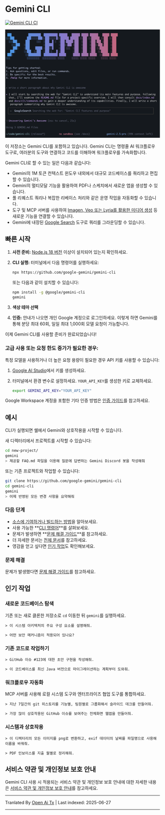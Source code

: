 # Gemini CLI

[![Gemini CLI CI](https://github.com/google-gemini/gemini-cli/actions/workflows/ci.yml/badge.svg)](https://github.com/google-gemini/gemini-cli/actions/workflows/ci.yml)

![Gemini CLI Screenshot](https://raw.githubusercontent.com/google-gemini/gemini-cli/main/docs/assets/gemini-screenshot.png)

이 저장소는 Gemini CLI를 포함하고 있습니다. Gemini CLI는 명령줄 AI 워크플로우 도구로, 여러분의 도구와 연결하고 코드를 이해하며 워크플로우를 가속화합니다.

Gemini CLI로 할 수 있는 일은 다음과 같습니다:

- Gemini의 1M 토큰 컨텍스트 윈도우 내외에서 대규모 코드베이스를 쿼리하고 편집할 수 있습니다.
- Gemini의 멀티모달 기능을 활용하여 PDF나 스케치에서 새로운 앱을 생성할 수 있습니다.
- 풀 리퀘스트 쿼리나 복잡한 리베이스 처리와 같은 운영 작업을 자동화할 수 있습니다.
- 도구 및 MCP 서버를 사용하여 [Imagen, Veo 또는 Lyria를 활용한 미디어 생성](https://github.com/GoogleCloudPlatform/vertex-ai-creative-studio/tree/main/experiments/mcp-genmedia) 등 새로운 기능을 연결할 수 있습니다.
- Gemini에 내장된 [Google Search](https://ai.google.dev/gemini-api/docs/grounding) 도구로 쿼리를 그라운딩할 수 있습니다.

## 빠른 시작

1. **사전 준비:** [Node.js 18 버전](https://nodejs.org/en/download) 이상이 설치되어 있는지 확인하세요.
2. **CLI 실행:** 터미널에서 다음 명령어를 실행하세요:

   ```bash
   npx https://github.com/google-gemini/gemini-cli
   ```

   또는 다음과 같이 설치할 수 있습니다:

   ```bash
   npm install -g @google/gemini-cli
   gemini
   ```

3. **색상 테마 선택**
4. **인증:** 안내가 나오면 개인 Google 계정으로 로그인하세요. 이렇게 하면 Gemini를 통해 분당 최대 60회, 일일 최대 1,000회 모델 요청이 가능합니다.

이제 Gemini CLI를 사용할 준비가 완료되었습니다!

### 고급 사용 또는 요청 한도 증가가 필요한 경우:

특정 모델을 사용하거나 더 높은 요청 용량이 필요한 경우 API 키를 사용할 수 있습니다:

1. [Google AI Studio](https://aistudio.google.com/apikey)에서 키를 생성하세요.
2. 터미널에서 환경 변수로 설정하세요. `YOUR_API_KEY`를 생성한 키로 교체하세요.

   ```bash
   export GEMINI_API_KEY="YOUR_API_KEY"
   ```

Google Workspace 계정을 포함한 기타 인증 방법은 [인증 가이드](https://raw.githubusercontent.com/google-gemini/gemini-cli/main/docs/cli/authentication.md)를 참고하세요.

## 예시

CLI가 실행되면 쉘에서 Gemini와 상호작용을 시작할 수 있습니다.

새 디렉터리에서 프로젝트를 시작할 수 있습니다:

```sh
cd new-project/
gemini
> 제공할 FAQ.md 파일을 이용해 질문에 답변하는 Gemini Discord 봇을 작성해줘
```

또는 기존 프로젝트와 작업할 수 있습니다:

```sh
git clone https://github.com/google-gemini/gemini-cli
cd gemini-cli
gemini
> 어제 반영된 모든 변경 사항을 요약해줘
```

### 다음 단계

- [소스에 기여하거나 빌드하는 방법](https://raw.githubusercontent.com/google-gemini/gemini-cli/main/CONTRIBUTING.md)을 알아보세요.
- 사용 가능한 **[CLI 명령어](https://raw.githubusercontent.com/google-gemini/gemini-cli/main/docs/cli/commands.md)**를 살펴보세요.
- 문제가 발생하면 **[문제 해결 가이드](https://raw.githubusercontent.com/google-gemini/gemini-cli/main/docs/troubleshooting.md)**를 참고하세요.
- 더 자세한 문서는 [전체 문서](https://raw.githubusercontent.com/google-gemini/gemini-cli/main/docs/index.md)를 참고하세요.
- 영감을 얻고 싶다면 [인기 작업](#popular-tasks)도 확인해보세요.

### 문제 해결

문제가 발생했다면 [문제 해결 가이드](https://raw.githubusercontent.com/google-gemini/gemini-cli/main/docs/troubleshooting.md)를 참고하세요.

## 인기 작업

### 새로운 코드베이스 탐색

기존 또는 새로 클론한 저장소로 `cd` 이동한 뒤 `gemini`를 실행하세요.

```text
> 이 시스템 아키텍처의 주요 구성 요소를 설명해줘.
```

```text
> 어떤 보안 메커니즘이 적용되어 있나요?
```

### 기존 코드로 작업하기

```text
> GitHub 이슈 #123에 대한 초안 구현을 작성해줘.
```

```text
> 이 코드베이스를 최신 Java 버전으로 마이그레이션하는 계획부터 도와줘.
```

### 워크플로우 자동화

MCP 서버를 사용해 로컬 시스템 도구와 엔터프라이즈 협업 도구를 통합하세요.

```text
> 지난 7일간의 git 히스토리를 기능별, 팀원별로 그룹화해서 슬라이드 데크를 만들어줘.
```

```text
> 가장 많이 상호작용된 GitHub 이슈를 보여주는 전체화면 웹앱을 만들어줘.
```

### 시스템과 상호작용

```text
> 이 디렉터리의 모든 이미지를 png로 변환하고, exif 데이터의 날짜를 파일명으로 사용해 이름을 바꿔줘.
```

```text
> PDF 인보이스를 지출 월별로 정리해줘.
```

## 서비스 약관 및 개인정보 보호 안내

Gemini CLI 사용 시 적용되는 서비스 약관 및 개인정보 보호 안내에 대한 자세한 내용은 [서비스 약관 및 개인정보 보호 안내](https://raw.githubusercontent.com/google-gemini/gemini-cli/main/docs/tos-privacy.md)를 참고하세요.


---


Tranlated By [Open Ai Tx](https://github.com/OpenAiTx/OpenAiTx) | Last indexed: 2025-06-27


---